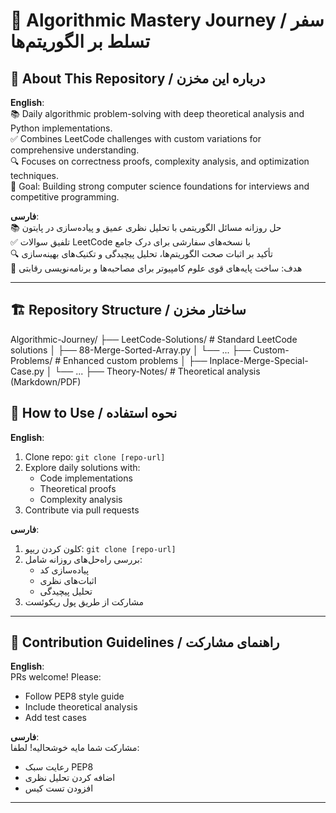 # 🧠 Algorithmic Mastery Journey / سفر تسلط بر الگوریتم‌ها

## 🌟 About This Repository / درباره این مخزن

**English**:  
📚 Daily algorithmic problem-solving with deep theoretical analysis and Python implementations.  
✅ Combines LeetCode challenges with custom variations for comprehensive understanding.  
🔍 Focuses on correctness proofs, complexity analysis, and optimization techniques.  
🎯 Goal: Building strong computer science foundations for interviews and competitive programming.

**فارسی**:  
📚 حل روزانه مسائل الگوریتمی با تحلیل نظری عمیق و پیاده‌سازی در پایتون  
✅ تلفیق سوالات LeetCode با نسخه‌های سفارشی برای درک جامع  
🔍 تأکید بر اثبات صحت الگوریتم‌ها، تحلیل پیچیدگی و تکنیک‌های بهینه‌سازی  
🎯 هدف: ساخت پایه‌های قوی علوم کامپیوتر برای مصاحبه‌ها و برنامه‌نویسی رقابتی

---
## 🏗 Repository Structure / ساختار مخزن
Algorithmic-Journey/
├── LeetCode-Solutions/ # Standard LeetCode solutions
│ ├── 88-Merge-Sorted-Array.py
│ └── ...
├── Custom-Problems/ # Enhanced custom problems
│ ├── Inplace-Merge-Special-Case.py
│ └── ...
├── Theory-Notes/ # Theoretical analysis (Markdown/PDF)

## 🚀 How to Use / نحوه استفاده

**English**:  
1. Clone repo: `git clone [repo-url]`  
2. Explore daily solutions with:  
   - Code implementations  
   - Theoretical proofs  
   - Complexity analysis  
3. Contribute via pull requests

**فارسی**:  
1. کلون کردن ریپو: `git clone [repo-url]`  
2. بررسی راه‌حل‌های روزانه شامل:  
   - پیاده‌سازی کد  
   - اثبات‌های نظری  
   - تحلیل پیچیدگی  
3. مشارکت از طریق پول ریکوئست

---
## 🤝 Contribution Guidelines / راهنمای مشارکت

**English**:  
PRs welcome! Please:  
- Follow PEP8 style guide  
- Include theoretical analysis  
- Add test cases

**فارسی**:  
مشارکت شما مایه خوشحالیه! لطفا:  
- رعایت سبک PEP8  
- اضافه کردن تحلیل نظری  
- افزودن تست کیس

---
